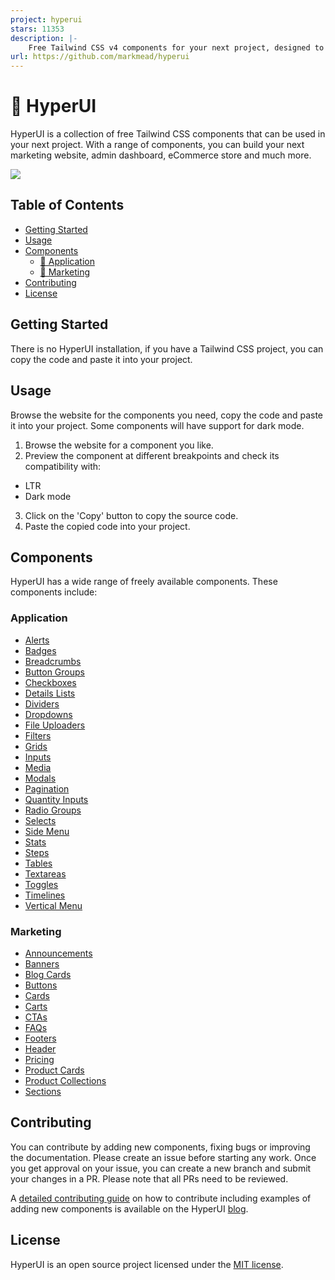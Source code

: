 ```yaml
---
project: hyperui
stars: 11353
description: |-
    Free Tailwind CSS v4 components for your next project, designed to enhance your web development with the latest features and styles 🚀
url: https://github.com/markmead/hyperui
---
```


# 🚀 HyperUI

HyperUI is a collection of free Tailwind CSS components that can be used in your next project. With a range of components, you can build your next marketing website, admin dashboard, eCommerce store and much more.

![](https://hyperui.dev/og.jpg)

## Table of Contents

- [Getting Started](#getting-started)
- [Usage](#usage)
- [Components](#components)
  - [🤖 Application](#application)
  - [📣 Marketing](#marketing)
- [Contributing](#contributing)
- [License](#license)

## Getting Started

There is no HyperUI installation, if you have a Tailwind CSS project, you can copy the code and paste it into your project.

## Usage

Browse the website for the components you need, copy the code and paste it into your project. Some components will have support for dark mode.

1. Browse the website for a component you like.
2. Preview the component at different breakpoints and check its compatibility with:

- LTR
- Dark mode

3. Click on the 'Copy' button to copy the source code.
4. Paste the copied code into your project.

## Components

HyperUI has a wide range of freely available components. These components include:

### Application

- [Alerts](https://www.hyperui.dev/components/application/alerts)
- [Badges](https://www.hyperui.dev/components/application/badges)
- [Breadcrumbs](https://www.hyperui.dev/components/application/breadcrumbs)
- [Button Groups](https://www.hyperui.dev/components/application/button-groups)
- [Checkboxes](https://www.hyperui.dev/components/application/checkboxes)
- [Details Lists](https://www.hyperui.dev/components/application/details-list)
- [Dividers](https://www.hyperui.dev/components/application/dividers)
- [Dropdowns](https://www.hyperui.dev/components/application/dropdown)
- [File Uploaders](https://www.hyperui.dev/components/application/file-uploaders)
- [Filters](https://www.hyperui.dev/components/application/filters)
- [Grids](https://www.hyperui.dev/components/application/grids)
- [Inputs](https://www.hyperui.dev/components/application/inputs)
- [Media](https://www.hyperui.dev/components/application/media)
- [Modals](https://www.hyperui.dev/components/application/modals)
- [Pagination](https://www.hyperui.dev/components/application/pagination)
- [Quantity Inputs](https://www.hyperui.dev/components/application/quantity-inputs)
- [Radio Groups](https://www.hyperui.dev/components/application/radio-groups)
- [Selects](https://www.hyperui.dev/components/application/selects)
- [Side Menu](https://www.hyperui.dev/components/application/side-menu)
- [Stats](https://www.hyperui.dev/components/application/stats)
- [Steps](https://www.hyperui.dev/components/application/steps)
- [Tables](https://www.hyperui.dev/components/application/tables)
- [Textareas](https://www.hyperui.dev/components/application/textareas)
- [Toggles](https://www.hyperui.dev/components/application/toggles)
- [Timelines](https://www.hyperui.dev/components/application/timelines)
- [Vertical Menu](https://www.hyperui.dev/components/application/vertical-menu)

### Marketing

- [Announcements](https://www.hyperui.dev/components/marketing/announcements)
- [Banners](https://www.hyperui.dev/components/marketing/banners)
- [Blog Cards](https://www.hyperui.dev/components/marketing/blog-cards)
- [Buttons](https://www.hyperui.dev/components/marketing/buttons)
- [Cards](https://www.hyperui.dev/components/marketing/cards)
- [Carts](https://www.hyperui.dev/components/marketing/carts)
- [CTAs](https://www.hyperui.dev/components/marketing/ctas)
- [FAQs](https://www.hyperui.dev/components/marketing/faqs)
- [Footers](https://www.hyperui.dev/components/marketing/footers)
- [Header](https://www.hyperui.dev/components/marketing/headers)
- [Pricing](https://www.hyperui.dev/components/marketing/pricing)
- [Product Cards](https://www.hyperui.dev/components/marketing/product-cards)
- [Product Collections](https://www.hyperui.dev/components/marketing/product-collections)
- [Sections](https://www.hyperui.dev/components/marketing/sections)

## Contributing

You can contribute by adding new components, fixing bugs or improving the documentation. Please create an issue before starting any work. Once you get approval on your issue, you can create a new branch and submit your changes in a PR. Please note that all PRs need to be reviewed.

A [detailed contributing guide](https://www.hyperui.dev/blog/how-to-contribute) on how to contribute including examples of adding new components is available on the HyperUI [blog](https://www.hyperui.dev/blog).

## License

HyperUI is an open source project licensed under the [MIT license](https://github.com/markmead/hyperui/blob/main/LICENSE).

